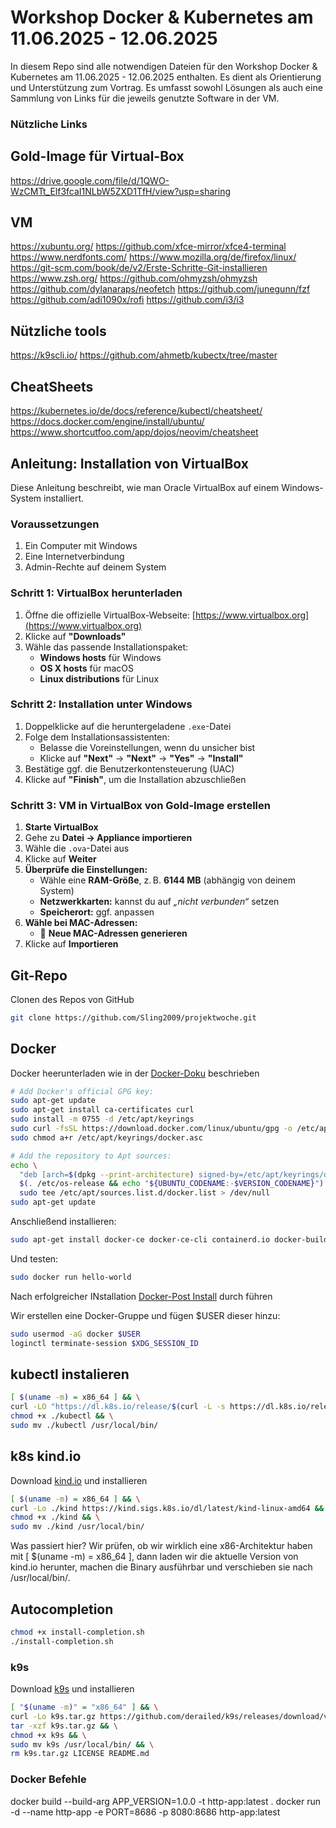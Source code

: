# Workshop Docker & Kubernetes am 11.06.2025 - 12.06.2025
In diesem Repo sind alle notwendigen Dateien für den Workshop Docker & Kubernetes am 11.06.2025 - 12.06.2025 enthalten. Es dient als Orientierung und Unterstützung zum Vortrag. Es umfasst sowohl Lösungen als auch eine Sammlung von Links für die jeweils genutzte Software in der VM.

### Nützliche Links

## Gold-Image für Virtual-Box
https://drive.google.com/file/d/1QWO-WzCMTt_Elf3fcaI1NLbW5ZXD1TfH/view?usp=sharing

## VM
https://xubuntu.org/
https://github.com/xfce-mirror/xfce4-terminal
https://www.nerdfonts.com/
https://www.mozilla.org/de/firefox/linux/
https://git-scm.com/book/de/v2/Erste-Schritte-Git-installieren
https://www.zsh.org/
https://github.com/ohmyzsh/ohmyzsh
https://github.com/dylanaraps/neofetch
https://github.com/junegunn/fzf
https://github.com/adi1090x/rofi
https://github.com/i3/i3

## Nützliche tools
https://k9scli.io/
https://github.com/ahmetb/kubectx/tree/master

## CheatSheets
https://kubernetes.io/de/docs/reference/kubectl/cheatsheet/
https://docs.docker.com/engine/install/ubuntu/
https://www.shortcutfoo.com/app/dojos/neovim/cheatsheet

## Anleitung: Installation von VirtualBox

Diese Anleitung beschreibt, wie man Oracle VirtualBox auf einem Windows-System installiert.

### Voraussetzungen

1. Ein Computer mit Windows  
2. Eine Internetverbindung  
3. Admin-Rechte auf deinem System  

### Schritt 1: VirtualBox herunterladen

1. Öffne die offizielle VirtualBox-Webseite: [https://www.virtualbox.org](https://www.virtualbox.org)  
2. Klicke auf **"Downloads"**  
3. Wähle das passende Installationspaket:  
   - **Windows hosts** für Windows  
   - **OS X hosts** für macOS  
   - **Linux distributions** für Linux  

### Schritt 2: Installation unter Windows

1. Doppelklicke auf die heruntergeladene `.exe`-Datei  
2. Folge dem Installationsassistenten:  
   - Belasse die Voreinstellungen, wenn du unsicher bist  
   - Klicke auf **"Next"** → **"Next"** → **"Yes"** → **"Install"**  
3. Bestätige ggf. die Benutzerkontensteuerung (UAC)  
4. Klicke auf **"Finish"**, um die Installation abzuschließen  

### Schritt 3: VM in VirtualBox von Gold-Image erstellen

1. **Starte VirtualBox**  
2. Gehe zu **Datei → Appliance importieren**  
3. Wähle die `.ova`-Datei aus  
4. Klicke auf **Weiter**  
5. **Überprüfe die Einstellungen:**  
   - Wähle eine **RAM-Größe**, z. B. **6144 MB** (abhängig von deinem System)  
   - **Netzwerkkarten:** kannst du auf _„nicht verbunden“_ setzen  
   - **Speicherort:** ggf. anpassen  
6. **Wähle bei MAC-Adressen:**  
   - 🔘 **Neue MAC-Adressen generieren**  
7. Klicke auf **Importieren**  

## Git-Repo
Clonen des Repos von GitHub
```bash
git clone https://github.com/Sling2009/projektwoche.git
```
## Docker
Docker heerunterladen wie in der [Docker-Doku](https://docs.docker.com/engine/install/ubuntu/#install-using-the-repository) beschrieben
```bash
# Add Docker's official GPG key:
sudo apt-get update
sudo apt-get install ca-certificates curl
sudo install -m 0755 -d /etc/apt/keyrings
sudo curl -fsSL https://download.docker.com/linux/ubuntu/gpg -o /etc/apt/keyrings/docker.asc
sudo chmod a+r /etc/apt/keyrings/docker.asc

# Add the repository to Apt sources:
echo \
  "deb [arch=$(dpkg --print-architecture) signed-by=/etc/apt/keyrings/docker.asc] https://download.docker.com/linux/ubuntu \
  $(. /etc/os-release && echo "${UBUNTU_CODENAME:-$VERSION_CODENAME}") stable" | \
  sudo tee /etc/apt/sources.list.d/docker.list > /dev/null
sudo apt-get update
```
Anschließend installieren:
```bash
sudo apt-get install docker-ce docker-ce-cli containerd.io docker-buildx-plugin docker-compose-plugin
```
Und testen:
```bash
sudo docker run hello-world
```
Nach erfolgreicher INstallation [Docker-Post Install](https://docs.docker.com/engine/install/linux-postinstall/) durch führen

Wir erstellen eine Docker-Gruppe und fügen $USER dieser hinzu:
```bash
sudo usermod -aG docker $USER
loginctl terminate-session $XDG_SESSION_ID
```

## kubectl instalieren
```bash
[ $(uname -m) = x86_64 ] && \
curl -LO "https://dl.k8s.io/release/$(curl -L -s https://dl.k8s.io/release/stable.txt)/bin/linux/amd64/kubectl" && \
chmod +x ./kubectl && \
sudo mv ./kubectl /usr/local/bin/
```

## k8s kind.io
Download [kind.io](https://kind.sigs.k8s.io/) und installieren
```bash
[ $(uname -m) = x86_64 ] && \
curl -Lo ./kind https://kind.sigs.k8s.io/dl/latest/kind-linux-amd64 && \
chmod +x ./kind && \
sudo mv ./kind /usr/local/bin/
```
Was passiert hier? Wir prüfen, ob wir wirklich eine x86-Architektur haben mit [ $(uname -m) = x86_64 ], dann laden wir die aktuelle Version von kind.io herunter, machen die Binary ausführbar und verschieben sie nach /usr/local/bin/.

## Autocompletion
```bash
chmod +x install-completion.sh
./install-completion.sh
```

### k9s
Download [k9s](https://k9scli.io/) und installieren
```bash
[ "$(uname -m)" = "x86_64" ] && \
curl -Lo k9s.tar.gz https://github.com/derailed/k9s/releases/download/v0.50.4/k9s_Linux_amd64.tar.gz && \
tar -xzf k9s.tar.gz && \
chmod +x k9s && \
sudo mv k9s /usr/local/bin/ && \
rm k9s.tar.gz LICENSE README.md
```

### Docker Befehle
docker build --build-arg APP_VERSION=1.0.0 -t http-app:latest .
docker run -d --name http-app -e PORT=8686 -p 8080:8686 http-app:latest
